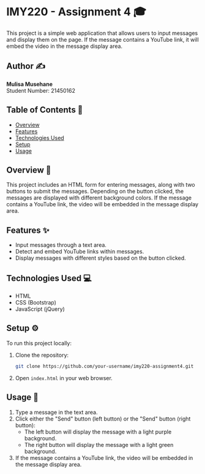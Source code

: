 # IMY220 - Assignment 4 🎓

This project is a simple web application that allows users to input messages and display them on the page. If the message contains a YouTube link, it will embed the video in the message display area.

## Author ✍️

**Mulisa Musehane**  
Student Number: 21450162

## Table of Contents 📑

- [Overview](#overview)
- [Features](#features)
- [Technologies Used](#technologies-used)
- [Setup](#setup)
- [Usage](#usage)

## Overview 📖

This project includes an HTML form for entering messages, along with two buttons to submit the messages. Depending on the button clicked, the messages are displayed with different background colors. If the message contains a YouTube link, the video will be embedded in the message display area.

## Features ✨

- Input messages through a text area.
- Detect and embed YouTube links within messages.
- Display messages with different styles based on the button clicked.

## Technologies Used 💻

- HTML
- CSS (Bootstrap)
- JavaScript (jQuery)

## Setup ⚙️

To run this project locally:

1. Clone the repository:
    ```sh
    git clone https://github.com/your-username/imy220-assignment4.git
    ```
2. Open `index.html` in your web browser.

## Usage 📝

1. Type a message in the text area.
2. Click either the "Send" button (left button) or the "Send" button (right button):
    - The left button will display the message with a light purple background.
    - The right button will display the message with a light green background.
3. If the message contains a YouTube link, the video will be embedded in the message display area.

